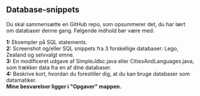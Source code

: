 ## Database-snippets
Du skal sammensætte en GitHub repo, som opsummerer det, du har lært om databaser denne gang. Følgende indhold bør være med:

**1:** Eksempler på SQL statements. </br>
**2:** Screenshot og/eller SQL snippets fra 3 forskellige databaser: Lego, Zealand og selvvalgt emne.</br>
**3:** En modificeret udgave af SimpleJdbc.java eller CitiesAndLanguages.java, som trækker data fra en af dine databaser.</br>
**4:** Beskrive kort, hvordan du forestiller dig, at du kan bruge databaser som datamatiker. </br>
**Mine besvarelser ligger i "Opgaver" mappen.**
